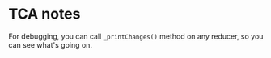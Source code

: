 # TCA notes

For debugging, you can call `_printChanges()` method on any reducer, so you can see what's going on. 
